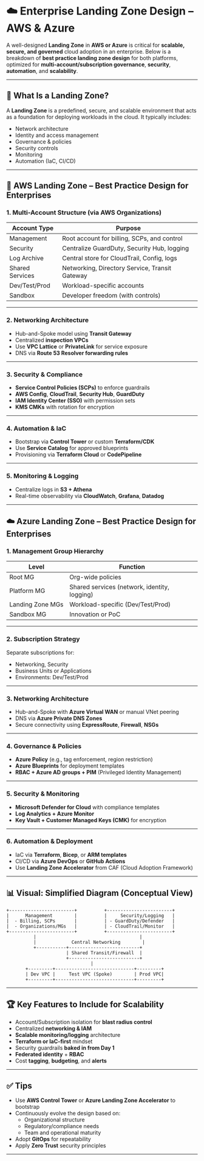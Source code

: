 # ☁️ Enterprise Landing Zone Design – AWS & Azure

A well-designed **Landing Zone** in **AWS or Azure** is critical for **scalable, secure, and governed** cloud adoption in an enterprise. Below is a breakdown of **best practice landing zone design** for both platforms, optimized for **multi-account/subscription governance**, **security**, **automation**, and **scalability**.

---

## 🧭 What Is a Landing Zone?

A **Landing Zone** is a predefined, secure, and scalable environment that acts as a foundation for deploying workloads in the cloud. It typically includes:

- Network architecture  
- Identity and access management  
- Governance & policies  
- Security controls  
- Monitoring  
- Automation (IaC, CI/CD)

---

## 🚀 AWS Landing Zone – Best Practice Design for Enterprises

### 1. Multi-Account Structure (via AWS Organizations)

| Account Type     | Purpose                                             |
|------------------|-----------------------------------------------------|
| Management       | Root account for billing, SCPs, and control         |
| Security         | Centralize GuardDuty, Security Hub, logging         |
| Log Archive      | Central store for CloudTrail, Config, logs          |
| Shared Services  | Networking, Directory Service, Transit Gateway      |
| Dev/Test/Prod    | Workload-specific accounts                          |
| Sandbox          | Developer freedom (with controls)                   |

---

### 2. Networking Architecture

- Hub-and-Spoke model using **Transit Gateway**
- Centralized **inspection VPCs**
- Use **VPC Lattice** or **PrivateLink** for service exposure
- DNS via **Route 53 Resolver forwarding rules**

---

### 3. Security & Compliance

- **Service Control Policies (SCPs)** to enforce guardrails
- **AWS Config**, **CloudTrail**, **Security Hub**, **GuardDuty**
- **IAM Identity Center (SSO)** with permission sets
- **KMS CMKs** with rotation for encryption

---

### 4. Automation & IaC

- Bootstrap via **Control Tower** or custom **Terraform/CDK**
- Use **Service Catalog** for approved blueprints
- Provisioning via **Terraform Cloud** or **CodePipeline**

---

### 5. Monitoring & Logging

- Centralize logs in **S3 + Athena**
- Real-time observability via **CloudWatch**, **Grafana**, **Datadog**

---

## ☁️ Azure Landing Zone – Best Practice Design for Enterprises

### 1. Management Group Hierarchy

| Level             | Function                                      |
|-------------------|-----------------------------------------------|
| Root MG           | Org-wide policies                             |
| Platform MG       | Shared services (network, identity, logging)  |
| Landing Zone MGs  | Workload-specific (Dev/Test/Prod)             |
| Sandbox MG        | Innovation or PoC                             |

---

### 2. Subscription Strategy

Separate subscriptions for:

- Networking, Security  
- Business Units or Applications  
- Environments: Dev/Test/Prod

---

### 3. Networking Architecture

- Hub-and-Spoke with **Azure Virtual WAN** or manual VNet peering
- DNS via **Azure Private DNS Zones**
- Secure connectivity using **ExpressRoute**, **Firewall**, **NSGs**

---

### 4. Governance & Policies

- **Azure Policy** (e.g., tag enforcement, region restriction)
- **Azure Blueprints** for deployment templates
- **RBAC + Azure AD groups + PIM** (Privileged Identity Management)

---

### 5. Security & Monitoring

- **Microsoft Defender for Cloud** with compliance templates
- **Log Analytics + Azure Monitor**
- **Key Vault + Customer Managed Keys (CMK)** for encryption

---

### 6. Automation & Deployment

- IaC via **Terraform**, **Bicep**, or **ARM templates**
- CI/CD via **Azure DevOps** or **GitHub Actions**
- Use **Landing Zone Accelerator** from CAF (Cloud Adoption Framework)

---

## 📊 Visual: Simplified Diagram (Conceptual View)
```
+------------------------+          +------------------------+
|      Management        |          |     Security/Logging   |
|  - Billing, SCPs       |          | - GuardDuty/Defender   |
|  - Organizations/MGs   |          | - CloudTrail/Monitor   |
+------------------------+          +------------------------+
          |                                      |
          |             Central Networking        |
          +-----------+--------------------------+
                      | Shared Transit/Firewall  |
                      +--------------------------+
                               |
       +---------+-----------------------------+---------+
       | Dev VPC |     Test VPC (Spoke)        | Prod VPC|
       +---------+-----------------------------+---------+
```
---

## 🏆 Key Features to Include for Scalability

- Account/Subscription isolation for **blast radius control**
- Centralized **networking & IAM**
- **Scalable monitoring/logging** architecture
- **Terraform or IaC-first** mindset
- Security guardrails **baked in from Day 1**
- **Federated identity** + **RBAC**
- Cost **tagging**, **budgeting**, and **alerts**

---

## ✅ Tips

- Use **AWS Control Tower** or **Azure Landing Zone Accelerator** to bootstrap
- Continuously evolve the design based on:
  - Organizational structure  
  - Regulatory/compliance needs  
  - Team and operational maturity  
- Adopt **GitOps** for repeatability
- Apply **Zero Trust** security principles

---


